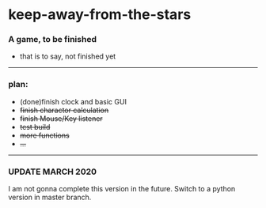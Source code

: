 keep-away-from-the-stars
=======================
### A game, to be finished
- that is to say, not finished yet

* * * * * * * * * * * * * * * * * 
### plan: ###
+ (done)finish clock and basic GUI
+ <s>finish charactor calculation</s>
+ <s>finish Mouse/Key listener</s>
+ <s>test build</s>
+ <s>more functions</s>
+ <s>...</s>

* * * * * * * * * * * * * * * * * 
### UPDATE MARCH 2020 ###

I am not gonna complete this version in the future. Switch to a python version in master branch.
